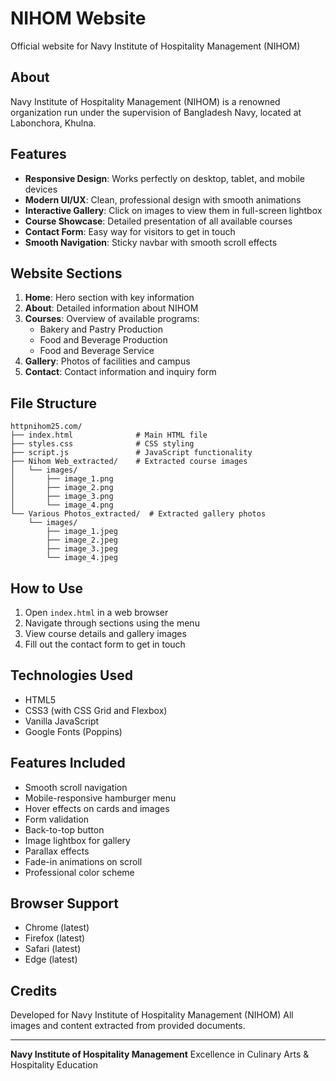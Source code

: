 # NIHOM Website

Official website for Navy Institute of Hospitality Management (NIHOM)

## About

Navy Institute of Hospitality Management (NIHOM) is a renowned organization run under the supervision of Bangladesh Navy, located at Labonchora, Khulna.

## Features

- **Responsive Design**: Works perfectly on desktop, tablet, and mobile devices
- **Modern UI/UX**: Clean, professional design with smooth animations
- **Interactive Gallery**: Click on images to view them in full-screen lightbox
- **Course Showcase**: Detailed presentation of all available courses
- **Contact Form**: Easy way for visitors to get in touch
- **Smooth Navigation**: Sticky navbar with smooth scroll effects

## Website Sections

1. **Home**: Hero section with key information
2. **About**: Detailed information about NIHOM
3. **Courses**: Overview of available programs:
   - Bakery and Pastry Production
   - Food and Beverage Production
   - Food and Beverage Service
4. **Gallery**: Photos of facilities and campus
5. **Contact**: Contact information and inquiry form

## File Structure

```
httpnihom25.com/
├── index.html              # Main HTML file
├── styles.css              # CSS styling
├── script.js               # JavaScript functionality
├── Nihom Web_extracted/    # Extracted course images
│   └── images/
│       ├── image_1.png
│       ├── image_2.png
│       ├── image_3.png
│       └── image_4.png
└── Various Photos_extracted/  # Extracted gallery photos
    └── images/
        ├── image_1.jpeg
        ├── image_2.jpeg
        ├── image_3.jpeg
        └── image_4.jpeg
```

## How to Use

1. Open `index.html` in a web browser
2. Navigate through sections using the menu
3. View course details and gallery images
4. Fill out the contact form to get in touch

## Technologies Used

- HTML5
- CSS3 (with CSS Grid and Flexbox)
- Vanilla JavaScript
- Google Fonts (Poppins)

## Features Included

- Smooth scroll navigation
- Mobile-responsive hamburger menu
- Hover effects on cards and images
- Form validation
- Back-to-top button
- Image lightbox for gallery
- Parallax effects
- Fade-in animations on scroll
- Professional color scheme

## Browser Support

- Chrome (latest)
- Firefox (latest)
- Safari (latest)
- Edge (latest)

## Credits

Developed for Navy Institute of Hospitality Management (NIHOM)
All images and content extracted from provided documents.

---

**Navy Institute of Hospitality Management**
Excellence in Culinary Arts & Hospitality Education
